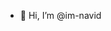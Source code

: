 - 👋 Hi, I’m @im-navid


<!---
im-navid/im-navid is a ✨ special ✨ repository because its `README.md` (this file) appears on your GitHub profile.
You can click the Preview link to take a look at your changes.
--->

